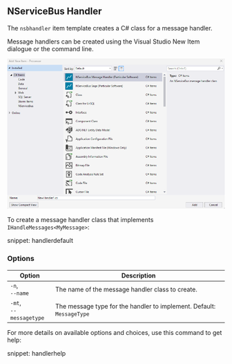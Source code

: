## NServiceBus Handler

The `nsbhandler` item template creates a C# class for a message handler.

Message handlers can be created using the Visual Studio New Item dialogue or the command line.

![Create a message handler in Visual Studio using the item template](handler-from-item-template.png)

To create a message handler class that implements `IHandleMessages<MyMessage>`:

snippet: handlerdefault

### Options

| Option | Description |
|-|-|
| `-n`,<br/>`--name` | The name of the message handler class to create. |
| `-mt`,<br/>`--messagetype` | The message type for the handler to implement. Default: `MessageType` |

For more details on available options and choices, use this command to get help:

snippet: handlerhelp

